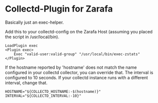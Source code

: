 # Collectd-Plugin for Zarafa

Basically just an exec-helper. 

Add this to your collectd-config on the Zarafa Host (assuming you placed the
script in /usr/local/bin).

	LoadPlugin exec
	<Plugin exec>
		Exec "valid-user:valid-group" "/usr/local/bin/exec-zstats"
	</Plugin>

If the hostname reported by 'hostname' does not match the name configured in your collectd
collector, you can override that.
The interval is configured to 10 seconds. If your collectd instance runs with
a different interval, change that. 

	HOSTNAME="${COLLECTD_HOSTNAME:-$(hostname)}"
	INTERVAL="${COLLECTD_INTERVAL:-10}"


